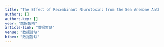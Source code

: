 ```yaml
---
title: "The Effect of Recombinant Neurotoxins from the Sea Anemone Anthopleura sp. on Sodium Currents of Rat Cerebral Cortical Neurons"
authors: []
authors-key: []
year: "数据暂缺"
article-link: "数据暂缺"
venue: "数据暂缺"
bibex: "数据暂缺"
---
```

